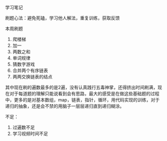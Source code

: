 学习笔记

刷题心法：避免死磕，学习他人解法，重复训练，获取反馈

本周刷题

1. 爬楼梯
2. 加一
3. 两数之和
4. 单词规律
5. 猜数字游戏
6. 合并两个有序链表
7. 两两交换链表的结点

其中现在刷的遍数最多的是2遍，没有认真践行五毒神掌，还得挤出时间刷满，现在对于每道题的理解只能说看到会有思路，最大的感受是在做这些基础题的过程中，更多的是对基本数组，map，链表，指针，循环，用代码实现的训练，对于递归的抽象，还是会不禁的用脑子一层层递归直到递归糊涂。

不足：
1. 过遍数不足
2. 学习视频时间不足
